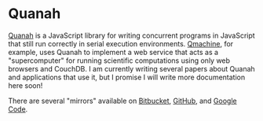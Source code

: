 Quanah
======

[Quanah](http://wilkinson.github.com/quanah) is a JavaScript library for
writing concurrent programs in JavaScript that still run correctly in serial
execution environments. [Qmachine](http://qmachine.org), for example, uses
Quanah to implement a web service that acts as a "supercomputer" for running
scientific computations using only web browsers and CouchDB. I am currently
writing several papers about Quanah and applications that use it, but I
promise I will write more documentation here soon!

There are several "mirrors" available on
[Bitbucket](https://bitbucket.org/wilkinson/quanah),
[GitHub](https://github.com/wilkinson/quanah), and
[Google Code](https://quanah.googlecode.com).


